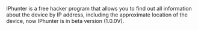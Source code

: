 IPhunter is a free hacker program that allows you to find out all information about the device by IP address, including the approximate location of the device, now IPhunter is in beta version (1.0.0V).
